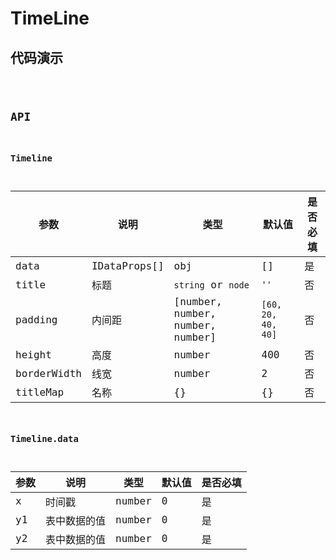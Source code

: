 # TimeLine

## 代码演示

<code src="../../../src/components/Charts/TimelineChart/demo/basic.tsx" />

## API

### Timeline

| 参数        | 说明         | 类型                             | 默认值             | 是否必填 |
| ----------- | ------------ | -------------------------------- | ------------------ | -------- |
| data        | IDataProps[] | obj                              | []                 | 是       |
| title       | 标题         | `string` or `node`               | `''`               | 否       |
| padding     | 内间距       | [number, number, number, number] | `[60, 20, 40, 40]` | 否       |
| height      | 高度         | number                           | 400                | 否       |
| borderWidth | 线宽         | number                           | 2                  | 否       |
| titleMap    | 名称         | {}                               | {}                 | 否       |

### Timeline.data

| 参数 | 说明         | 类型   | 默认值 | 是否必填 |
| ---- | ------------ | ------ | ------ | -------- |
| x    | 时间戳       | number | 0      | 是       |
| y1   | 表中数据的值 | number | 0      | 是       |
| y2   | 表中数据的值 | number | 0      | 是       |
